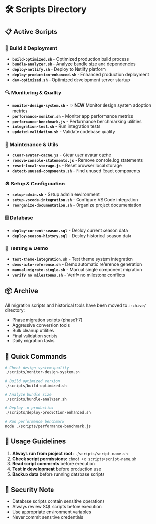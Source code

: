 # 🛠️ Scripts Directory

## 📋 Active Scripts

### 🚀 Build & Deployment
- **`build-optimized.sh`** - Optimized production build process
- **`bundle-analyzer.sh`** - Analyze bundle size and dependencies  
- **`deploy-netlify.sh`** - Deploy to Netlify platform
- **`deploy-production-enhanced.sh`** - Enhanced production deployment
- **`dev-optimized.sh`** - Optimized development server startup

### 🔍 Monitoring & Quality
- **`monitor-design-system.sh`** - ✨ **NEW** Monitor design system adoption metrics
- **`performance-monitor.sh`** - Monitor app performance metrics
- **`performance-benchmark.js`** - Performance benchmarking utilities
- **`integration-test.sh`** - Run integration tests
- **`updated-validation.sh`** - Validate codebase quality

### 🧹 Maintenance & Utils
- **`clear-avatar-cache.js`** - Clear user avatar cache
- **`remove-console-statements.js`** - Remove console.log statements
- **`reset-local-storage.js`** - Reset browser local storage
- **`detect-unused-components.sh`** - Find unused React components

### ⚙️ Setup & Configuration  
- **`setup-admin.sh`** - Setup admin environment
- **`setup-vscode-integration.sh`** - Configure VS Code integration
- **`reorganize-documentation.sh`** - Organize project documentation

### 🗄️ Database
- **`deploy-current-season.sql`** - Deploy current season data
- **`deploy-season-history.sql`** - Deploy historical season data

### 🧪 Testing & Demo
- **`test-theme-integration.sh`** - Test theme system integration
- **`demo-auto-reference.sh`** - Demo automatic reference generation
- **`manual-migrate-single.sh`** - Manual single component migration
- **`verify_no_milestones.sh`** - Verify no milestone conflicts

## 📦 Archive

All migration scripts and historical tools have been moved to `archive/` directory:
- Phase migration scripts (phase1-7)
- Aggressive conversion tools
- Bulk cleanup utilities
- Final validation scripts
- Daily migration tasks

## 🚀 Quick Commands

```bash
# Check design system quality
./scripts/monitor-design-system.sh

# Build optimized version  
./scripts/build-optimized.sh

# Analyze bundle size
./scripts/bundle-analyzer.sh

# Deploy to production
./scripts/deploy-production-enhanced.sh

# Run performance benchmark
node ./scripts/performance-benchmark.js
```

## 📝 Usage Guidelines

1. **Always run from project root:** `./scripts/script-name.sh`
2. **Check script permissions:** `chmod +x scripts/script-name.sh`
3. **Read script comments** before execution
4. **Test in development** before production use
5. **Backup data** before running database scripts

## 🔐 Security Note

- Database scripts contain sensitive operations
- Always review SQL scripts before execution
- Use appropriate environment variables
- Never commit sensitive credentials
